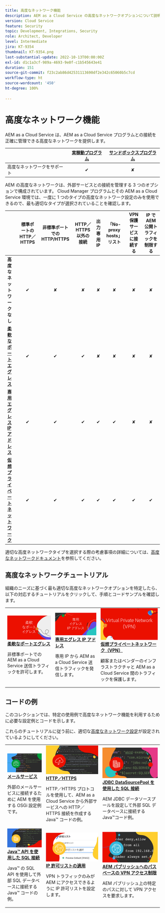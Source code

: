```yaml
---
title: 高度なネットワーク機能
description: AEM as a Cloud Service の高度なネットワークオプションについて説明します。
version: Cloud Service
feature: Security
topic: Development, Integrations, Security
role: Architect, Developer
level: Intermediate
jira: KT-9354
thumbnail: KT-9354.png
last-substantial-update: 2022-10-13T00:00:00Z
exl-id: d1c1a3cf-989a-4693-9e0f-c1b545643e41
duration: 151
source-git-commit: f23c2ab86d42531113690df2e342c65060b5c7cd
workflow-type: ht
source-wordcount: '450'
ht-degree: 100%

---
```


# 高度なネットワーク機能

AEM as a Cloud Service は、AEM as a Cloud Service プログラムとの接続を正確に管理できる高度なネットワークを提供します。

|                                                   | [実稼動プログラム](https://experienceleague.adobe.com/docs/experience-manager-cloud-service/content/implementing/using-cloud-manager/programs/introduction-production-programs.html?lang=ja) | [サンドボックスプログラム](https://experienceleague.adobe.com/docs/experience-manager-cloud-service/content/implementing/using-cloud-manager/programs/introduction-sandbox-programs.html?lang=ja) |
|---------------------------------------------------|:-----------------------:|:---------------------:|
| 高度なネットワークをサポート | ✔ | ✘ |


AEM の高度なネットワークは、外部サービスとの接続を管理する 3 つのオプションで構成されています。 Cloud Manager プログラムとその AEM as a Cloud Service 環境では、一度に 1 つのタイプの高度なネットワーク設定のみを使用できるので、最も適切なタイプが選択されていることを確認します。

|                                   | 標準ポートの HTTP／HTTPS | 非標準ポートでの HTTP/HTTPS | HTTP／HTTPS 以外の接続 | 出力専用 IP | 「No-proxy hosts」リスト | VPN 保護サービスに接続する | IP で AEM 公開トラフィックを制限する |
|-----------------------------------|:----------------------------:|:--------------------------------:|:--------------------------:|:-------------------:|:-------------------------------------:|:-------------------------------------:|:----:|
| __高度なネットワークなし__ | ✔ | ✘ | ✘ | ✘ | ✘ | ✘ | ✘ |
| [__柔軟なポートエグレス__](./flexible-port-egress.md) | ✔ | ✔ | ✔ | ✘ | ✘ | ✘ | ✘ |
| [__専用エグレス IP アドレス__](./dedicated-egress-ip-address.md) | ✔ | ✔ | ✔ | ✔ | ✔ | ✘ | ✘ |
| [__仮想プライベートネットワーク__](./vpn.md) | ✔ | ✔ | ✔ | ✔ | ✔ | ✔ | ✔ |


適切な高度ネットワークタイプを選択する際の考慮事項の詳細については、[高度なネットワークドキュメント](https://experienceleague.adobe.com/docs/experience-manager-cloud-service/security/configuring-advanced-networking.html?lang=ja)を参照してください。

## 高度なネットワークチュートリアル

組織のニーズに基づく最も適切な高度なネットワークオプションを特定したら、以下の対応するチュートリアルをクリックして、手順とコードサンプルを確認します。

<table>
  <tr>
   <td>
      <a  href="./flexible-port-egress.md"><img alt="柔軟なポートエグレス" src="./assets/flexible-port-egress.png"/></a>
      <div><strong><a href="./flexible-port-egress.md">柔軟なポートエグレス</a></strong></div>
      <p>
          非標準ポートでの AEM as a Cloud Service 送信トラフィックを許可します。
      </p>
    </td>   
   <td>
      <a  href="./dedicated-egress-ip-address.md"><img alt="専用の出力 IP アドレス" src="./assets/dedicated-egress-ip-address.png"/></a>
      <div><strong><a href="./dedicated-egress-ip-address.md">専用エグレス IP アドレス</a></strong></div>
      <p>
        専用 IP から AEM as a Cloud Service 送信トラフィックを発信します。
      </p>
    </td>   
   <td>
      <a  href="./vpn.md"><img alt="仮想プライベートネットワーク（VPN）" src="./assets/vpn.png"/></a>
      <div><strong><a href="./vpn.md">仮想プライベートネットワーク（VPN）</a></strong></div>
      <p>
        顧客またはベンダーのインフラストラクチャと AEM as a Cloud Service 間のトラフィックを保護します。
      </p>
    </td>   
  </tr>
</table>

## コードの例

このコレクションでは、特定の使用例で高度なネットワーク機能を利用するために必要な設定例とコードを示します。

これらのチュートリアルに従う前に、適切な[高度なネットワーク設定](#advanced-networking)が設定されているようにしてください。

<table><tr>
   <td>
      <a  href="./examples/email-service.md"><img alt="仮想プライベートネットワーク（VPN）" src="./assets/code-examples__email.png"/></a>
      <div><strong><a href="./examples/email-service.md">メールサービス</a></strong></div>
      <p>
        外部のメールサービスに接続するために AEM を使用する OSGi 設定例です。
      </p>
    </td>  
    <td>
        <a  href="./examples/http-dedicated-egress-ip-vpn.md"><img alt="HTTP／HTTPS" src="./assets/code-examples__http.png"/></a>
        <div><strong><a href="./examples/http-dedicated-egress-ip-vpn.md">HTTP／HTTPS</a></strong></div>
        <p>
            HTTP／HTTPS プロトコルを使用して、AEM as a Cloud Service から外部サービスへの HTTP／HTTPS 接続を作成する Java™ コードの例。
        </p>
    </td>
    <td>
      <a  href="./examples/sql-datasourcepool.md"><img alt="JDBC DataSourcePool を使用した SQL 接続" src="./assets//code-examples__sql-osgi.png"/></a>
      <div><strong><a href="./examples/sql-datasourcepool.md">JDBC DataSourcePool を使用した SQL 接続</a></strong></div>
      <p>
            AEM JDBC データソースプールを設定して外部 SQL データベースに接続する Java™コード例。
      </p>
    </td>   
    </tr><tr>
    <td>
      <a  href="./examples/sql-java-apis.md"><img alt="Java API を使用した SQL 接続" src="./assets/code-examples__sql-java-api.png"/></a>
      <div><strong><a href="./examples/sql-java-apis.md">Java™ API を使用した SQL 接続</a></strong></div>
      <p>
            Java™ の SQL API を使用して外部 SQL データベースに接続する Java™ コードの例。
      </p>
    </td>   
    <td>
      <a  href="https://experienceleague.adobe.com/docs/experience-manager-cloud-service/implementing/using-cloud-manager/ip-allow-lists/apply-allow-list.html?lang=ja"><img alt="IP 許可リストの適用" src="./assets/code_examples__vpn-allow-list.png"/></a>
      <div><strong><a href="https://experienceleague.adobe.com/docs/experience-manager-cloud-service/implementing/using-cloud-manager/ip-allow-lists/apply-allow-list.html?lang=ja">IP 許可リストの適用</a></strong></div>
      <p>
            VPN トラフィックのみが AEM にアクセスできるように IP 許可リストを設定します。
      </p>
    </td>
   <td>
      <a  href="https://experienceleague.adobe.com/docs/experience-manager-cloud-service/security/configuring-advanced-networking.html#restrict-vpn-to-ingress-connections?lang=ja"><img alt="AEM パブリッシュへのパスベースの VPN アクセス制限" src="./assets/code_examples__vpn-path-allow-list.png"/></a>
      <div><strong><a href="https://experienceleague.adobe.com/docs/experience-manager-cloud-service/security/configuring-advanced-networking.html#restrict-vpn-to-ingress-connections?lang=ja">AEM パブリッシュへのパスベースの VPN アクセス制限</a></strong></div>
      <p>
            AEM パブリッシュ上の特定のパスに対して VPN アクセスを要求します。
      </p>
    </td>
</tr>
</table>
